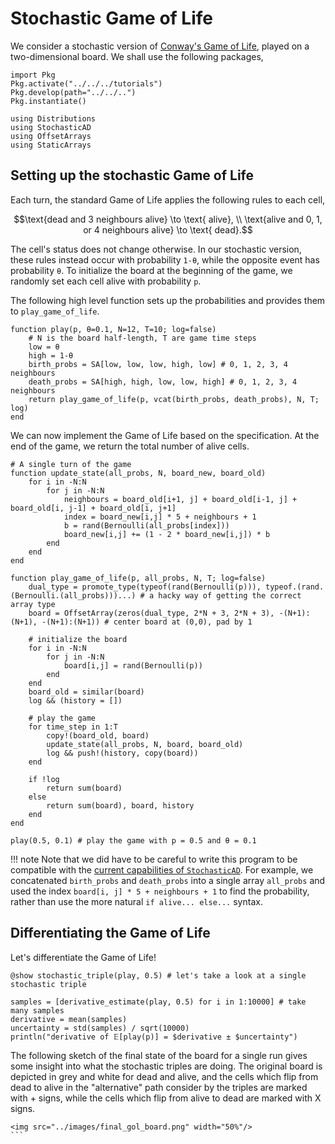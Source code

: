 # Stochastic Game of Life

We consider a stochastic version of [Conway's Game of Life](https://en.wikipedia.org/wiki/Conway%27s_Game_of_Life), played on a two-dimensional board. We shall use the following packages,
```@setup game_of_life
import Pkg
Pkg.activate("../../../tutorials")
Pkg.develop(path="../../..")
Pkg.instantiate()
```
```@example game_of_life
using Distributions
using StochasticAD
using OffsetArrays 
using StaticArrays
```

## Setting up the stochastic Game of Life

Each turn, the standard Game of Life applies the following rules to each cell,
```math
\text{dead and 3 neighbours alive} \to \text{ alive}, \\
\text{alive and 0, 1, or 4 neighbours alive} \to \text{ dead}.
```
The cell's status does not change otherwise. In our stochastic version, these rules instead occur with probability `1-θ`, while the opposite event has probability `θ`. To initialize the board at the beginning of the game, we randomly set each cell alive with probability `p`. 

The following high level function sets up the probabilities and provides them to `play_game_of_life`.
```@example game_of_life
function play(p, θ=0.1, N=12, T=10; log=false)
    # N is the board half-length, T are game time steps
    low = θ
    high = 1-θ
    birth_probs = SA[low, low, low, high, low] # 0, 1, 2, 3, 4 neighbours
    death_probs = SA[high, high, low, low, high] # 0, 1, 2, 3, 4 neighbours 
    return play_game_of_life(p, vcat(birth_probs, death_probs), N, T; log)
end
```
We can now implement the Game of Life based on the specification. At the end of the game, we return the total number of alive cells.
```@example game_of_life
# A single turn of the game
function update_state(all_probs, N, board_new, board_old)
    for i in -N:N
        for j in -N:N
            neighbours = board_old[i+1, j] + board_old[i-1, j] + board_old[i, j-1] + board_old[i, j+1]
            index = board_new[i,j] * 5 + neighbours + 1 
            b = rand(Bernoulli(all_probs[index]))
            board_new[i,j] += (1 - 2 * board_new[i,j]) * b 
        end
    end
end

function play_game_of_life(p, all_probs, N, T; log=false)
    dual_type = promote_type(typeof(rand(Bernoulli(p))), typeof.(rand.(Bernoulli.(all_probs)))...) # a hacky way of getting the correct array type 
    board = OffsetArray(zeros(dual_type, 2*N + 3, 2*N + 3), -(N+1):(N+1), -(N+1):(N+1)) # center board at (0,0), pad by 1 

    # initialize the board	
    for i in -N:N
        for j in -N:N
            board[i,j] = rand(Bernoulli(p))
        end
    end
    board_old = similar(board)
    log && (history = [])

    # play the game
    for time_step in 1:T
        copy!(board_old, board)
        update_state(all_probs, N, board, board_old)
        log && push!(history, copy(board))
    end

    if !log
        return sum(board)
    else
        return sum(board), board, history
    end
end

play(0.5, 0.1) # play the game with p = 0.5 and θ = 0.1
```

!!! note 
    Note that we did have to be careful to write this program to be compatible with the [current capabilities of `StochasticAD`](../limitations.md). For example, we concatenated `birth_probs` and `death_probs` into a single array `all_probs` and used the index `board[i, j] * 5 + neighbours + 1` to find the probability, rather than use the more natural `if alive... else...` syntax.

## Differentiating the Game of Life

Let's differentiate the Game of Life!
```@example game_of_life
@show stochastic_triple(play, 0.5) # let's take a look at a single stochastic triple

samples = [derivative_estimate(play, 0.5) for i in 1:10000] # take many samples
derivative = mean(samples)
uncertainty = std(samples) / sqrt(10000)
println("derivative of 𝔼[play(p)] = $derivative ± $uncertainty")
```

The following sketch of the final state of the board for a single run gives some insight into what the stochastic triples are doing. The original board is depicted in grey and white for dead and alive, and the cells which flip from dead to alive in the "alternative" path consider by the triples are marked with + signs, while the cells which flip from alive to dead are marked with X signs.

```@raw html
<img src="../images/final_gol_board.png" width="50%"/>
``` ⠀




